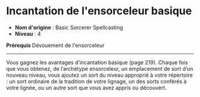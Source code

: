 # Incantation de l'ensorceleur basique

 * **Nom d'origine** : Basic Sorcerer Spellcasting
 * **Niveau** : 4


<p><strong>Prérequis</strong> Dévouement de l'ensorceleur</p>
<hr>
<p>Vous gagnez les avantages d’incantation basique (page 219). Chaque fois que vous obtenez, de l’archétype ensorceleur, un emplacement de sort d’un nouveau niveau, vous ajoutez un sort du niveau approprié à votre répertoire : un sort ordinaire de la tradition de votre lignage, un des sorts conférés à votre lignée, ou un autre sort que vous avez appris ou découvert.</p>
